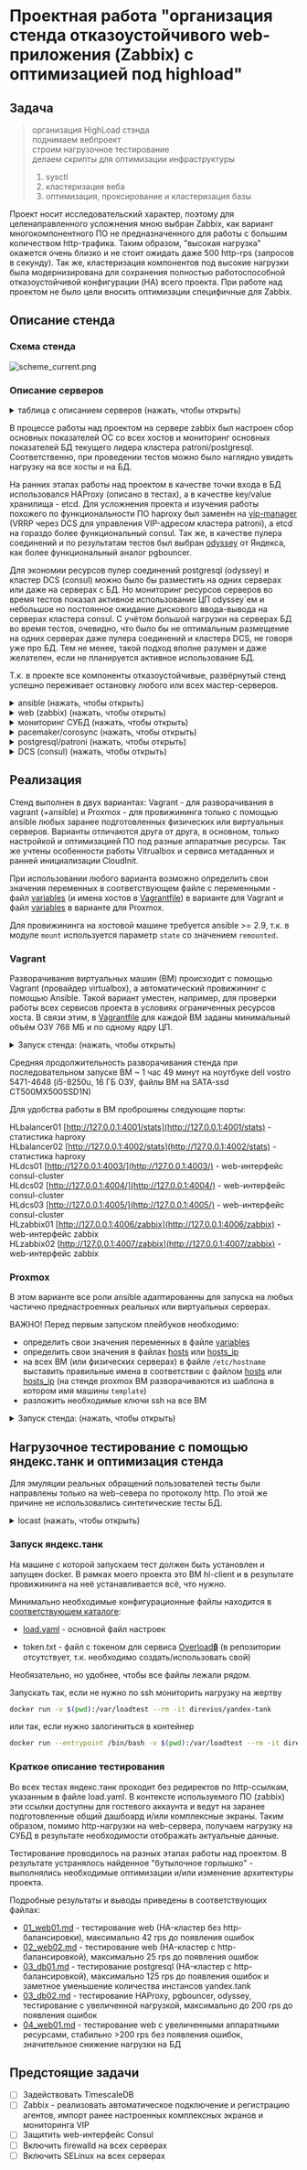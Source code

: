 # Проектная работа "организация стенда отказоустойчивого web-приложения (Zabbix) с оптимизацией под highload"

## Задача

> организация HighLoad стэнда\
> поднимаем вебпроект\
> строим нагрузочное тестирование\
> делаем скрипты для оптимизации инфраструктуры
> 1) sysctl
> 2) кластеризация веба
> 3) оптимизация, проксирование и кластеризация базы

Проект носит исследовательский характер, поэтому для целенаправленного усложнения мною выбран Zabbix, как вариант многокомпонентного ПО не предназначенного для работы с большим количеством http-трафика. Таким образом, "высокая нагрузка" окажется очень близко и не стоит ожидать даже 500 http-rps (запросов в секунду). Так же, кластеризация компонентов под высокие нагрузки была модернизирована для сохранения полностью работоспособной отказоустойчивой конфигурации (HA) всего проекта. При работе над проектом не было цели вносить оптимизации специфичные для Zabbix.

## Описание стенда

### Схема стенда

![scheme_current.png](scheme/scheme_current.png?sanitize=true)

### Описание серверов

<details><summary>таблица с описанием серверов (нажать, чтобы открыть)</summary><p>

| hostname                     | ip-адрес                                                 | функциональная роль                                          | ключевое используемое ПО                                     | комментарий                                                  |
| ---------------------------- | -------------------------------------------------------- | ------------------------------------------------------------ | ------------------------------------------------------------ | ------------------------------------------------------------ |
| hl-client                    | 10.51.21.70                                              | точка входа web-клиентов, источник http-трафика для нагрузочного тестирования | docker, yandex.tank                                          | для использования сервиса [Overload𝛃](https://overload.yandex.net/) требуется создать свой файл с токеном |
| hl-balancer01                | 10.51.21.51, 10.51.21.50 (VIP)                           | балансировщик http-трафика, master keepalived                | haproxy, keepalived                                          |                                                              |
| hl-balancer02                | 10.51.21.52, 10.51.21.50 (VIP)                           | балансировщик http-трафика, backup keepalived                | haproxy, keepalived                                          |                                                              |
| hl-zabbix01                  | 10.51.21.57, 10.51.21.56 (VIP)                           | активный web-сервер фронтенда zabbix, бэкенд (zabbix-server) с VIP-адресом, мониторинг параметров БД текущего лидера в кластере postresql | nginx, php-fpm, zabbix-server-pgsql, zabbix-web-pgsql, mamonsu, pacemaker |                                                              |
| hl-zabbix02                  | 10.51.21.58, 10.51.21.56 (VIP)                           | активный web-сервер фронтенда zabbix, бэкенд (zabbix-server) с VIP-адресом, мониторинг параметров БД текущего лидера в кластере postresql, репозиторий mamonsu | nginx, php-fpm, zabbix-server-pgsql, zabbix-web-pgsql, mamonsu, pacemaker |                                                              |
| hl-pg-conpool01              | 10.51.21.54, 10.51.21.53 (VIP)                           | пулер соединений для postgresql, репозиторий odyssey и vip-manager, master keepalived | odyssey, keepailved, nginx                                   |                                                              |
| hl-pg-conpool02              | 10.51.21.55, 10.51.21.53 (VIP)                           | пулер соединений для postgresql, backup keepalived           | odyssey, keepailved                                          |                                                              |
| hl-pg01, hl-pg02, hl-pg03    | 10.51.21.65, 10.51.21.66, 10.51.21.67, 10.51.21.68 (VIP) | реплика кластера patroni/postgresql, инстанс vip-manager     | patroni, postgresql, vip-manager, consul-agent (client)      |                                                              |
| hl-dcs01, hl-dcs02, hl-dcs03 | 10.51.21.61, 10.51.21.62, 10.51.21.63                    | DCS, key/value storage, service discovery, нода кластера consul | consul-agent (server)                                        | service dicovery настроен, но в проекте не задействован      |
</p></details>

В процессе работы над проектом на сервере zabbix был настроен сбор основных показателей ОС со всех хостов и мониторинг основных показателей БД текущего лидера кластера patroni/postgresql. Соответственно, при проведении тестов можно было наглядно увидеть нагрузку на все хосты и на БД.

На ранних этапах работы над проектом в качестве точки входа в БД использовался HAProxy (описано в тестах), а в качестве key/value хранилища - etcd. Для усложнения проекта и изучения работы похожего по функциональности ПО haproxy был заменён на [vip-manager](https://github.com/cybertec-postgresql/vip-manager) (VRRP через DCS для управления VIP-адресом кластера patroni), а etcd на гораздо более функциональный consul. Так же, в качестве пулера соединений и по результатам тестов был выбран [odyssey](https://github.com/yandex/odyssey) от Яндекса, как более функциональный аналог pgbouncer.

Для экономии ресурсов пулер соединений postgresql (odyssey) и кластер DCS (consul) можно было бы разместить на одних серверах или даже на серверах с БД. Но мониторинг ресурсов серверов во время тестов показал активное использование ЦП odyssey`ем и небольшое но постоянное ожидание дискового ввода-вывода на серверах кластера consul. С учётом большой нагрузки на серверах БД во время тестов, очевидно, что было бы не оптимальным размещение на одних серверах даже пулера соединений и кластера DCS, не говоря уже про БД. Тем не менее, такой подход вполне разумен и даже желателен, если не планируется активное использование БД.

Т.к. в проекте все компоненты отказоустойчивые, развёрнутый стенд успешно переживает остановку любого или всех мастер-серверов.

<details><summary>ansible (нажать, чтобы открыть)</summary><p>

Для провижининга на хостовой машине требуется ansible >= 2.9, т.к. в модуле <code>mount</code> используется параметр <code>state</code>  со значением <code>remounted</code> .

Роли для провижининга на стенд Vagrant расположены в каталоге [provisioning](provisioning/).

Роли для провижининга на стенд Proxmox расположены в каталоге [provisioning_proxmox](provisioning_proxmox/).

В плейбуках ansible используются переменные, которые описаны в файле [variables](provisioning/variables) для Vagrant и в файле [variables](provisioning_proxmox/variables) если используется вариант для Proxmox. Если нужно изменить имя сервера, то кроме файла variables необходимо проверить файл [hosts](provisioning_proxmox/hosts), [hosts_ip](provisioning_proxmox/hosts_ip) или [hosts_vagrant](provisioning/hosts_vagrant) если используется vagrant.

При выполнении роли [08_zabbix/04_zabbix_createDB](provisioning/roles/08_zabbix/04_zabbix_createDB/tasks/main.yml) (пример для Vagrant) происходит удаление и повторное создание БД и пользователя zabbix в postgresql, если эти объекты ранее существовали. Если этот функционал не нужен, то можно это закомментировать.
</p></details>

<details><summary>web (zabbix) (нажать, чтобы открыть)</summary><p>

Для реализации распределения и балансировки http-трафика web-части сервера zabbix расположены на разных ВМ но настроены на работу с одним zabbix-server. При этом, отказоустойчивость web реализована избыточностью ВМ, а отказоустойчивость zabbix-server и mamonsu с помощью pacemaker/corosync.

Web-интерфейс zabbix работает на каждой ноде zabbix по адресу http://имя_или_адрес_любой_ноды:8080/zabbix. Так же, web-интерфейс доступен, в т. ч. и для нагрузочных тестов на VIP-адресе http-балансировщиков <a href="http://hl-balancer-vip.otus/zabbix">http://hl-balancer-vip.otus/zabbix</a>
Дефолтные логин-пароль для доступа к web-интерфейсу zabbix <code>Admin - zabbix</code>.

Или же сразу можно входить гостем, что и использовалось в нагрузочных тестах
<a href="http://hl-balancer-vip.otus/zabbix/index.php?enter=guest">http://hl-balancer-vip.otus/zabbix/index.php?enter=guest</a>

Для автоматической регистрации агентов в web-интерфейсе zabbix достаточно создать соответствующие правила на основе HostMetadata: для zabbix-серверов <code>HostMetadata=hlotusserver</code>, для всех остальных ВМ (они являются клиентами по отношению к zabbix-серверам) <code>HostMetadata=hlotusclient</code>.
</p></details>

<details><summary>мониторинг СУБД (нажать, чтобы открыть)</summary><p>

Мониторинг параметров СУБД PostgreSql реализован с помощью утилиты <a href="https://postgrespro.ru/products/extensions/mamonsu">mamonsu</a> от компании PotgresPro.
В моём стенде это ПО устанавливается на обе ноды сервера zabbix и настраивается на мониторинг текущего мастер-сервера БД, в т.ч. импортируется соответствующий шаблон zabbix. Конечно, в каждый момент времени работает только один экземпляр mamonsu. Это достигнуто в результате кластеризации с помощью pacemaker/corosync и введения ограничений на расположение и связанность ресурсов.
</p></details>

<details><summary>pacemaker/corosync (нажать, чтобы открыть)</summary><p>

Web-интерфейс кластера <a href="https://hl-zabbix-vip.otus:2224">https://hl-zabbix-vip.otus:2224</a> или <a href="https://10.51.21.56:2224">https://10.51.21.56:2224</a> (или https://имя_или_адрес_любой_ноды:2224)

Кластер работает в режиме active/passive. Zabbix-агенты обращаются к ресурсу cluster_vip и на него же настроены фронтенды на обоих нодах. Таким образом, и агенты zabbix и web-части zabbix работают только с одним активным процессом zabbix-server и все обращения к БД полностью корректны.

Ресурсы кластера:

- cluster_vip - общий виртуальный ip-адрес, мониторится каждые 4 секунды
- zabbix-server - systemd-ресурс на основе zabbix_server.service, мониторится каждые 10 секунд
- mamonsu - systemd-ресурс на основе созданного нативного файла systemd-сервиса mamonsu2.service, мониторится каждые 10 секунды

Все ресурсы кластера запускаются на одной ноде.
Кластер успешно переживает жёсткое отключение одной из нод.
При убийстве любого из контролируемых сервисов (ресурсов), этот ресурс успешно поднимается на той же самой ноде в течении интервала времени, указанного при создании ресурса.
</p></details>

<details><summary>postgresql/patroni (нажать, чтобы открыть)</summary><p>

Кластер postgresql/patroni отказоустойчивый, реплики работают в асинхронном режиме. Подключение к БД postgresql ограничено в pg_hba.conf (patroni) только сетью 10.51.21.0/24.

К сожалению, со стороны приложения (Zabbix) нет возможности каким-либо образом настроить отправку read-only запросов на другую реплику или БД.
[https://support.zabbix.com/browse/ZBXNEXT-1603](https://support.zabbix.com/browse/ZBXNEXT-1603)

Для разделения RW- и RO-запросов на разные ноды кластера мною было изучено и протестировано следующее ПО:

[Pgpool-II](https://www.pgpool.net/mediawiki/index.php/Main_Page) - Кроме прочего, позволяет балансировать RW- и RO-запросы на разные ноды и задействовать кеш запросов в ОЗУ. Но всё это работает только в том случае, если управление кластером БД настроено с помощью самого pgpool-II. При попытках настроить балансировку и/или кеш без управления кластером все форки pgpool-II начинают стабильно падать с ошибками сегментации.

[SQL Rrelay](http://sqlrelay.sourceforge.net/index.html) - Полноценный sql-прокси с анализом и модификацией sql-запросов. Если клиентское ПО умеет работать с postgresql, то требуется подключение собственной встраиваемой библиотеки через LD_PRELOAD. В итоге, psql отлично работает с этой библиотекой, а php-fpm и zabbix-server не могут с ней работать.
</p></details>

<details><summary>DCS (consul) (нажать, чтобы открыть)</summary><p>

На каждом сервере с репликой БД в режиме клиента работает локальный агент consul. Именно к этому агенту обращаются patroni и vip-manager за данными из key/value-хранилища. Помимо связи с кластером consul этот агент так же обеспечивает добавление сервиса postgresl в service discovery.

Схема взаимодействия patroni и vip-manager с consul

![scheme/consul.png](scheme/consul.png)

</p></details>

## Реализация

Стенд выполнен в двух вариантах: Vagrant - для разворачивания в vagrant (+ansible) и Proxmox - для провижининга только с помощью ansible любых заранее подготовленных физических или виртуальных серверов. Варианты отличаются друга от друга, в основном, только настройкой и оптимизацией ПО под разные аппаратные ресурсы. Так же учтены особенности работы Vitrualbox и сервиса метаданных и ранней инициализации CloudInit.

При использовании любого варианта возможно определить свои значения переменных в соответствующем файле с переменными - файл [variables](provisioning/variables) (и имена хостов в [Vagrantfile](Vagrantfile)) в варианте для Vagrant и файл [variables](provisioning_proxmox/variables) в варианте для Proxmox.

Для провижининга на хостовой машине требуется ansible >= 2.9, т.к. в модуле ```mount``` используется параметр ```state``` со значением ```remounted```.

### Vagrant

Разворачивание виртуальных машин (ВМ) происходит с помощью Vagrant (провайдер virtualbox), а автоматический провижининг с помощью Ansible. Такой вариант уместен, например, для проверки работы всех сервисов проекта в условиях ограниченных ресурсов хоста. В связи этим, в [Vagrantfile](Vagrantfile) для каждой ВМ заданы минимальный объём ОЗУ 768 МБ и по одному ядру ЦП.

<details><summary>Запуск стенда: (нажать, чтобы открыть)</summary><p>

Клонируем репозиторий:

```bash
git clone https://github.com/timlok/otus-highload.git
```

Переходим в каталог с проектом:

```bash
cd otus-highload
```

Запускаем создание ВМ и их провижининг:

```bash
vagrant up
```

</p></details>

Средняя продолжительность разворачивания стенда при последовательном запуске ВМ ~ 1 час 49 минут на ноутбуке dell vostro 5471-4648 (i5-8250u, 16 ГБ ОЗУ, файлы ВМ на SATA-ssd CT500MX500SSD1N)

Для удобства работы в ВМ проброшены следующие порты:

HLbalancer01 [http://127.0.0.1:4001/stats](http://127.0.0.1:4001/stats) - статистика haproxy\
HLbalancer02 [http://127.0.0.1:4002/stats](http://127.0.0.1:4002/stats) - статистика haproxy\
HLdcs01 [http://127.0.0.1:4003/](http://127.0.0.1:4003/) - web-интерфейс consul-cluster\
HLdcs02 [http://127.0.0.1:4004/](http://127.0.0.1:4004/) - web-интерфейс consul-cluster\
HLdcs03 [http://127.0.0.1:4005/](http://127.0.0.1:4005/) - web-интерфейс consul-cluster\
HLzabbix01 [http://127.0.0.1:4006/zabbix](http://127.0.0.1:4006/zabbix) - web-интерфейс zabbix\
HLzabbix02 [http://127.0.0.1:4007/zabbix](http://127.0.0.1:4007/zabbix) - web-интерфейс zabbix

### Proxmox

В этом варианте все роли ansible адаптированны для запуска на любых частично преднастроенных реальных или виртуальных серверах.

ВАЖНО! Перед первым запуском плейбуков необходимо:

- определить свои значения переменных в файле [variables](provisioning_proxmox/variables)
- определить свои значения в файлах [hosts](provisioning_proxmox/hosts) или [hosts_ip](provisioning_proxmox/hosts_ip)
- на всех ВМ (или физических серверах) в файле ```/etc/hostname``` выставить правильные имена в соответствии с файлом [hosts](provisioning_proxmox/hosts) или [hosts_ip](provisioning_proxmox/hosts_ip) (на стенде proxmox ВМ разворачиваются из шаблона в котором имя машины ```template```)
- разложить необходимые ключи ssh на все ВМ

<details><summary>Запуск стенда: (нажать, чтобы открыть)</summary><p>

Клонируем репозиторий:

```bash
git clone https://github.com/timlok/otus-highload.git
```

Переходим в каталог с ролями:

```bash
cd otus-highload/provisioning_proxmox/
```

Получаем список тасок (необязательно):

```bash
ansible-playbook -v --ssh-extra-args='-o StrictHostKeyChecking=no -o UserKnownHostsFile=/dev/null' 00_all.yml --extra-vars @variables --list-tasks
```

Запускаем, например, так:

```bash
ansible-playbook -v --ssh-extra-args='-o StrictHostKeyChecking=no -o UserKnownHostsFile=/dev/null' 00_all.yml --extra-vars @variables
```

</p></details>

## Нагрузочное тестирование с помощью яндекс.танк и оптимизация стенда

Для эмуляции реальных обращений пользователей тесты были направлены только на web-севера по протоколу http. По этой же причине не использовались синтетические тесты БД.

<details><summary>locast (нажать, чтобы открыть)</summary><p>

Тестирование выполнялось в начале работы над проектом и перед тестом никаких оптимизаций ещё не было сделано. Так же, тест носил пробный характер и не принимался во внимание. Тем не менее, файлы конфигурации находятся [здесь](tests/locust/), а результаты проведения теста приведены [здесь.](tests/locust/results)

Установка locustio

```bash
pip3 install locustio
```

Если ссылка для теста такая

[http://10.51.21.56:8080/zabbix/index.php?enter=guest](http://10.51.21.56:8080/zabbix/index.php?enter=guest)

то запускать нужно так

```bash
locust -f locust_zabbix.py --host=http://10.51.21.56:8080
```

После этого для запуска тестирования через web-интерфейс открываем [http://localhost:8089](http://localhost:8089), выставляем желаемые параметры и запускаем тест.
</p></details>

### Запуск яндекс.танк

На машине с которой запускаем тест должен быть установлен и запущен docker. В рамках моего проекта это ВМ hl-client и в результате провижининга на неё устанавливается всё, что нужно.

Минимально необходимые конфигурационные файлы находится в [соответствующем каталоге](tests/tank/yandextank/):

- [load.yaml](tests/tank/yandextank/load.yaml) - основной файл настроек

- token.txt - файл с токеном для сервиса [Overload𝛃](https://overload.yandex.net/) (в репозитории отсутствует, т.к. необходимо создать/использовать свой)

Необязательно, но удобнее, чтобы все файлы лежали рядом.

Запускать так, если не нужно по ssh мониторить нагрузку на жертву

```bash
docker run -v $(pwd):/var/loadtest --rm -it direvius/yandex-tank
```

или так, если нужно залогиниться в контейнер

```bash
docker run --entrypoint /bin/bash -v $(pwd):/var/loadtest --rm -it direvius/yandex-tank
```

### Краткое описание тестирования

Во всех тестах яндекс.танк проходит без редиректов по http-ссылкам, указанным в файле load.yaml. В контексте используемого ПО (zabbix) эти ссылки доступны для гостевого аккаунта и ведут на заранее подготовленные общий дашбоард и/или комплексные экраны. Таким образом, помимо http-нагрузки на web-сервера, получаем нагрузку на СУБД в результате необходимости отображать актуальные данные.

Тестирование проводилось на разных этапах работы над проектом. В результате устранялось найденное  "бутылочное горлышко" - выполнялись необходимые оптимизации и/или изменение архитектуры проекта.

Подробные результаты и выводы приведены в соответствующих файлах:

- [01_web01.md](tests/tank/01_web01.md) - тестирование web (HA-кластер без http-балансировки), максимально 42 rps до появления ошибок
- [02_web02.md](tests/tank/02_web02.md) - тестирование web (HA-кластер с http-балансировкой), максимально 25 rps до появления ошибок
- [03_db01.md](tests/tank/03_db01.md) - тестирование postgresql (HA-кластер с http-балансировкой), максимально 125 rps до появления ошибок и заметное уменьшение количества инстансов yandex.tank
- [03_db02.md](tests/tank/03_db02.md) - тестирование HAProxy, pgbouncer, odyssey, тестирование с увеличенной нагрузкой, максимально до 200 rps до появления ошибок
- [04_web01.md](tests/tank/04_web01.md) - тестирование web с увеличенными аппаратными ресурсами, стабильно >200 rps без появления ошибок, значительное снижение нагрузки на БД

## Предстоящие задачи

- [ ]  Задействовать TimescaleDB
- [ ]  Zabbix - реализовать автоматическое подключение и регистрацию агентов, импорт ранее настроенных комплексных экранов и мониторинга VIP
- [ ]  Защитить web-интерфейс Consul
- [ ]  Включить firewalld на всех серверах
- [ ]  Включить SELinux на всех серверах
